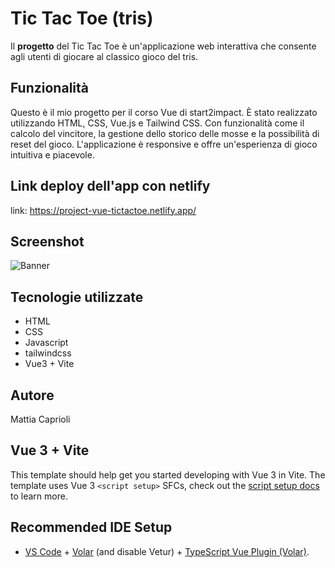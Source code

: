 # Tic Tac Toe (tris)

Il **progetto** del Tic Tac Toe è un'applicazione web interattiva che consente agli utenti di giocare al classico gioco del tris.

## Funzionalità

Questo è il mio progetto per il corso Vue di start2impact. 
È stato realizzato utilizzando HTML, CSS, Vue.js e Tailwind CSS. Con funzionalità come il calcolo del vincitore, la gestione dello storico delle mosse e la possibilità di reset del gioco. L'applicazione è responsive e offre un'esperienza di gioco intuitiva e piacevole.

## Link deploy dell'app con netlify

link: https://project-vue-tictactoe.netlify.app/

## Screenshot

![Banner](https://github.com/mattiacaprioli/TicTacToe-Tris-Vue/blob/main/src/assets/Screenshot.png)

## Tecnologie utilizzate

- HTML
- CSS
- Javascript
- tailwindcss
- Vue3 + Vite

## Autore

Mattia Caprioli

## Vue 3 + Vite

This template should help get you started developing with Vue 3 in Vite. The template uses Vue 3 `<script setup>` SFCs, check out the [script setup docs](https://v3.vuejs.org/api/sfc-script-setup.html#sfc-script-setup) to learn more.

## Recommended IDE Setup

- [VS Code](https://code.visualstudio.com/) + [Volar](https://marketplace.visualstudio.com/items?itemName=Vue.volar) (and disable Vetur) + [TypeScript Vue Plugin (Volar)](https://marketplace.visualstudio.com/items?itemName=Vue.vscode-typescript-vue-plugin).


